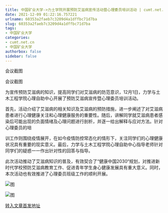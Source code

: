 ```yaml
---
title: 中国矿业大学->力土学院开展预防艾滋病宣传活动暨心理委员培训活动 | cumt.net.cn
date: 2021-12-09 01:22:16.757221
urlname: 60353a2faeb7c3209d4a1dffbc71d7ba
slug: 60353a2faeb7c3209d4a1dffbc71d7ba
tags: 
- 中国矿业大学
categories:
- cumt.net.cn
- 中国矿业大学
authorbox: false
sidebar: false
---
```

  

会议截图

会议截图

为宣传预防艾滋病的知识，提高同学们对艾滋病的防范意识，12月1日，力学与土木工程学院心理自助中心开展了预防艾滋病宣传暨心理委员培训活动。

首先，活动介绍了艾滋病的相关知识及艾滋病的预防措施，进一步阐述了对艾滋病患者进行心理健康关注和心理健康服务的重要性。随后，讲解同学就艾滋病患者感染后可能出现的负面情绪及心理问题进行剖析，并逐一给出解释与应对方法。针对心理委员的培
<!--more-->
训工作则围绕疫情展开，在如今疫情防控常态化的情形下，关注同学们的心理健康状况具有重要的现实意义。最后，力学与土木工程学院心理自助中心指导老师针对同学们的疑惑一一作出针对性的回答与指导。

此次活动推动了艾滋病知识的普及，有效契合了“健康中国2030“规划，对推进新时代学校预防艾滋病教育工作、促进青年学生身心健康发展具有重大意义。同时，本次活动也有效推进了心理委员班级工作的顺利开展。

![图](http://xwzx.cumt.edu.cn/_upload/article/images/37/d9/a9355f0f4d99831c6c1da66f44d1/ac1bf067-ad43-4099-984d-257ec01466c2.jpg)

![图](http://xwzx.cumt.edu.cn/_upload/article/images/37/d9/a9355f0f4d99831c6c1da66f44d1/9aade4ab-8189-4e97-a323-d110fc2365b8.jpg)

[转入文章首发地址](http://xwzx.cumt.edu.cn/5b/df/c523a613343/page.htm)